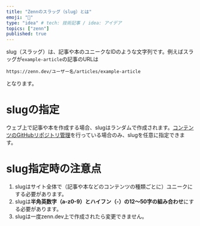 ```yaml
---
title: "Zennのスラッグ（slug）とは"
emoji: "🤔"
type: "idea" # tech: 技術記事 / idea: アイデア
topics: ["zenn"]
published: true
---
```


slug（スラッグ）は、記事や本のユニークなIDのような文字列です。例えばスラッグが`example-article`の記事のURLは

```
https://zenn.dev/ユーザー名/articles/example-article
```

となります。

# slugの指定
ウェブ上で記事や本を作成する場合、slugはランダムで作成されます。[コンテンツのGitHubリポジトリ管理](https://zenn.dev/zenn/articles/connect-to-github)を行っている場合のみ、slugを任意に指定できます。

# slug指定時の注意点

1. slugはサイト全体で（記事や本などのコンテンツの種類ごとに）ユニークにする必要があります。
2. slugは**半角英数字（a-z0-9）とハイフン（-）の12〜50字の組み合わせ**にする必要があります。
3. slugは一度zenn.dev上で作成されたら変更できません。


